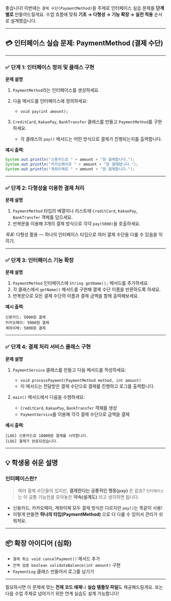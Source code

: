 좋습니다! 이번에는 `결제 수단(PaymentMethod)`을 주제로 인터페이스 실습 문제를 **단계별로** 만들어드릴게요. 수업 흐름에 맞춰 **기초 → 다형성 → 기능 확장 → 실전 적용** 순서로 설계했습니다.

---

## 💳 인터페이스 실습 문제: PaymentMethod (결제 수단)

---

### ✅ 단계 1: 인터페이스 정의 및 클래스 구현

**문제 설명**

1. `PaymentMethod`라는 인터페이스를 생성하세요.

2. 다음 메서드를 인터페이스에 정의하세요:

   * `void pay(int amount);`

3. `CreditCard`, `KakaoPay`, `BankTransfer` 클래스를 만들고 `PaymentMethod`를 구현하세요.

   * 각 클래스의 `pay()` 메서드는 어떤 방식으로 결제가 진행되는지를 출력합니다.

**예시 출력**:

```java
System.out.println("신용카드로 " + amount + "원 결제합니다.");
System.out.println("카카오페이로 " + amount + "원 결제합니다.");
System.out.println("계좌이체로 " + amount + "원 결제합니다.");
```

---

### ✅ 단계 2: 다형성을 이용한 결제 처리

**문제 설명**

1. `PaymentMethod` 타입의 배열이나 리스트에 `CreditCard`, `KakaoPay`, `BankTransfer` 객체를 담으세요.
2. 반복문을 이용해 3개의 결제 방식으로 각각 `pay(5000)`을 호출하세요.

*목표:* 다형성 활용 — 하나의 인터페이스 타입으로 여러 결제 수단을 다룰 수 있음을 익히기.

---

### ✅ 단계 3: 인터페이스 기능 확장

**문제 설명**

1. `PaymentMethod` 인터페이스에 `String getName();` 메서드를 추가하세요.
2. 각 클래스에서 `getName()` 메서드를 구현해 결제 수단 이름을 반환하도록 하세요.
3. 반복문으로 모든 결제 수단의 이름과 결제 금액을 함께 출력해보세요.

**예시 출력**:

```
신용카드: 5000원 결제
카카오페이: 5000원 결제
계좌이체: 5000원 결제
```

---

### ✅ 단계 4: 결제 처리 서비스 클래스 구현

**문제 설명**

1. `PaymentService` 클래스를 만들고 다음 메서드를 작성하세요:

   * `void processPayment(PaymentMethod method, int amount)`
   * 이 메서드는 전달받은 결제 수단으로 결제를 진행하고 로그를 출력합니다.

2. `main()` 메서드에서 다음을 수행하세요:

   * `CreditCard`, `KakaoPay`, `BankTransfer` 객체를 생성
   * `PaymentService`를 이용해 각각 결제 수단으로 금액을 결제

**예시 출력**:

```
[LOG] 신용카드로 10000원 결제를 시작합니다.
[LOG] 결제가 완료되었습니다.
```

---

## 💡 학생용 쉬운 설명

### 인터페이스란?

> 여러 결제 수단들이 있지만, **결제한다는 공통적인 행동(pay)** 은 같죠?
> `인터페이스`는 이 공통 기능만을 모아놓은 **약속(설계도)** 라고 생각하면 됩니다.

* 신용카드, 카카오페이, 계좌이체 모두 결제 방식은 다르지만 `pay()`는 똑같이 사용!
* 이렇게 만들면 **하나의 타입(PaymentMethod)** 으로 다 다룰 수 있어서 관리가 쉬워져요.

---

## 📦 확장 아이디어 (심화)

* `결제 취소 void cancelPayment()` 메서드 추가
* `잔액 검증 boolean validateBalance(int amount)` 구현
* `PaymentLog` 클래스 만들어서 로그를 남기기

---

필요하시면 이 문제에 맞는 **전체 코드 예제**나 **실습 템플릿 파일**도 제공해드릴게요.
또는 다음 수업 주제로 넘어가기 위한 연계 실습도 설계 가능합니다!
